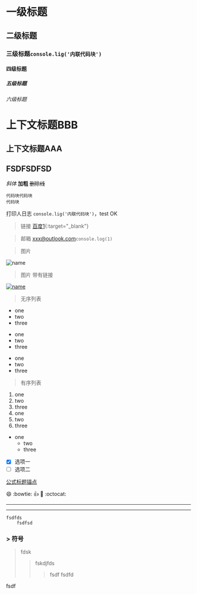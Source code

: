# 一级标题
## 二级标题
### 三级标题`console.lig('内联代码块')`
#### 四级标题
##### 五级标题
###### 六级标题

上下文标题BBB
===
上下文标题AAA
---
FSDFSDFSD
---

*斜体* 
**加粗** 
~~删除线~~ 

```
代码块代码块
代码块
```
打印人日志 `console.lig('内联代码块')`，test OK
> 链接 [百度1](http://www.baidu.com){:target="_blank"}

> 邮箱 <xxx@outlook.com>`console.log(1)`

> 图片 

![name](https://ss0.bdstatic.com/6ONWsjip0QIZ8tyhnq/it/u=648300297,3284313282&fm=77&w_h=121_75&cs=1136402502,639612303 '描述')

> 图片 带有链接

[![name](https://ss0.bdstatic.com/6ONWsjip0QIZ8tyhnq/it/u=648300297,3284313282&fm=77&w_h=121_75&cs=1136402502,639612303 '描述')](http://www.baidu.com)
> 无序列表
* one
* two
* three
+ one
+ two
+ three
- one
- two
- three
> 有序列表
1. one
2. two
3. three
1. one
2. two
3. three

* one
    * two
    * three
- [x] 选项一 
- [ ] 选项二

[公式标题锚点](#1)

:smile: :bowtie: :+1: :clap: :octocat:


***
---

    fsdfds
        fsdfsd

### > 符号
> fdsk
>> fskdjfds
>>> fsdf
fsdfd

fsdf